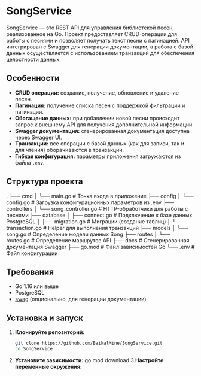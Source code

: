 # SongService

SongService — это REST API для управления библиотекой песен, реализованное на Go. Проект предоставляет CRUD-операции для работы с песнями и позволяет получать текст песни с пагинацией. API интегрирован с Swagger для генерации документации, а работа с базой данных осуществляется с использованием транзакций для обеспечения целостности данных.

## Особенности

- **CRUD операции:** создание, получение, обновление и удаление песен.
- **Пагинация:** получение списка песен с поддержкой фильтрации и пагинации.
- **Обогащение данных:** при добавлении новой песни происходит запрос к внешнему API для получения дополнительной информации.
- **Swagger документация:** сгенерированная документация доступна через Swagger UI.
- **Транзакции:** все операции с базой данных (как для записи, так и для чтения) оборачиваются в транзакции.
- **Гибкая конфигурация:** параметры приложения загружаются из файла `.env`.

## Структура проекта
.
├── cmd
│   └── main.go            # Точка входа в приложение
├── config
│   └── config.go          # Загрузка конфигурационных параметров из .env
├── controllers
│   └── song_controller.go # HTTP-обработчики для работы с песнями
├── database
│   ├── connect.go         # Подключение к базе данных PostgreSQL
│   ├── migration.go       # Миграции (создание таблиц)
│   └── transaction.go     # Helper для выполнения транзакций
├── models
│   └── song.go            # Определение модели данных Song
├── routes
│   └── routes.go          # Определение маршрутов API
├── docs                   # Сгенерированная документация Swagger
├── go.mod                 # Файл зависимостей Go
└── .env                   # Файл конфигурации

## Требования

- Go 1.16 или выше
- PostgreSQL
- [swag](https://github.com/swaggo/swag) (опционально, для генерации документации)

## Установка и запуск

1. **Клонируйте репозиторий:**
   ```bash
   git clone https://github.com/BaikalMine/SongService.git
   cd SongService
2. **Установите зависимости:**
    go mod download
3.**Настройте переменные окружения:**